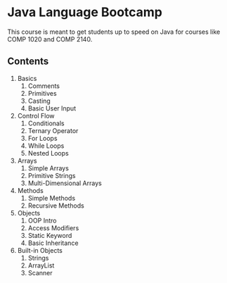 # Java Language Bootcamp

This course is meant to get students up to speed on Java for courses like COMP 1020 and COMP 2140.

## Contents

1. Basics
   1. Comments
   2. Primitives
   3. Casting
   4. Basic User Input
2. Control Flow
   1. Conditionals
   2. Ternary Operator
   3. For Loops
   4. While Loops
   5. Nested Loops
3. Arrays
   1. Simple Arrays
   2. Primitive Strings
   3. Multi-Dimensional Arrays
4. Methods
   1. Simple Methods
   2. Recursive Methods
5. Objects
   1. OOP Intro
   2. Access Modifiers
   3. Static Keyword
   4. Basic Inheritance
6. Built-in Objects
   1. Strings
   2. ArrayList
   3. Scanner
